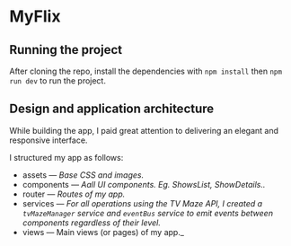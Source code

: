 # MyFlix

## Running the project
After cloning the repo, install the dependencies with `npm install` then `npm run dev` to run the project.

## Design and application architecture
While building the app, I paid great attention to delivering an elegant and responsive interface.

I structured my app as follows:
- assets — _Base CSS and images._
- components — _Aall UI components. Eg. ShowsList, ShowDetails.._
- router — _Routes of my app._
- services — _For all operations using the TV Maze API, I created a `tvMazeManager` service and `eventBus` service to emit events between components regardless of their level._
- views — Main views (or pages) of my app._
